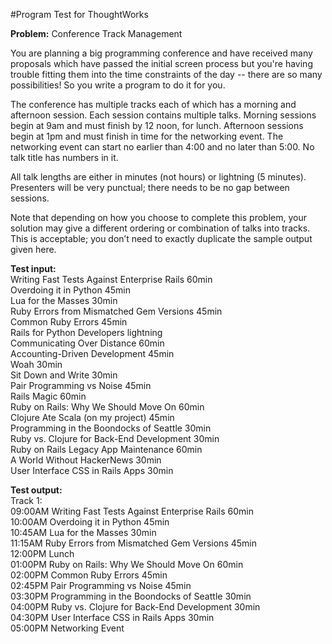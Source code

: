 #Program Test for ThoughtWorks


__Problem:__ Conference Track Management
 
You are planning a big programming conference and have received many proposals which have passed the initial screen process but you're having trouble fitting them into the time constraints of the day -- there are so many possibilities! So you write a program to do it for you. 

The conference has multiple tracks each of which has a morning and afternoon session. Each session contains multiple talks. Morning sessions begin at 9am and must finish by 12 noon, for lunch. Afternoon sessions begin at 1pm and must finish in time for the networking event. The networking event can start no earlier than 4:00 and no later than 5:00. No talk title has numbers in it.

All talk lengths are either in minutes (not hours) or lightning (5 minutes). Presenters will be very punctual; there needs to be no gap between sessions.
 
Note that depending on how you choose to complete this problem, your solution may give a different ordering or combination of talks into tracks. This is acceptable; you don’t need to exactly duplicate the sample output given here.
 
__Test input:__</br>
Writing Fast Tests Against Enterprise Rails 60min</br>
Overdoing it in Python 45min</br>
Lua for the Masses 30min</br>
Ruby Errors from Mismatched Gem Versions 45min</br>
Common Ruby Errors 45min</br>
Rails for Python Developers lightning</br>
Communicating Over Distance 60min</br>
Accounting-Driven Development 45min</br>
Woah 30min</br>
Sit Down and Write 30min</br>
Pair Programming vs Noise 45min</br>
Rails Magic 60min</br>
Ruby on Rails: Why We Should Move On 60min</br>
Clojure Ate Scala (on my project) 45min</br>
Programming in the Boondocks of Seattle 30min</br>
Ruby vs. Clojure for Back-End Development 30min</br>
Ruby on Rails Legacy App Maintenance 60min</br>
A World Without HackerNews 30min</br>
User Interface CSS in Rails Apps 30min</br>
 
__Test output:__</br>
Track 1:</br>
09:00AM Writing Fast Tests Against Enterprise Rails 60min</br>
10:00AM Overdoing it in Python 45min</br>
10:45AM Lua for the Masses 30min</br>
11:15AM Ruby Errors from Mismatched Gem Versions 45min</br>
12:00PM Lunch</br>
01:00PM Ruby on Rails: Why We Should Move On 60min</br>
02:00PM Common Ruby Errors 45min</br>
02:45PM Pair Programming vs Noise 45min</br>
03:30PM Programming in the Boondocks of Seattle 30min</br>
04:00PM Ruby vs. Clojure for Back-End Development 30min</br>
04:30PM User Interface CSS in Rails Apps 30min</br>
05:00PM Networking Event
